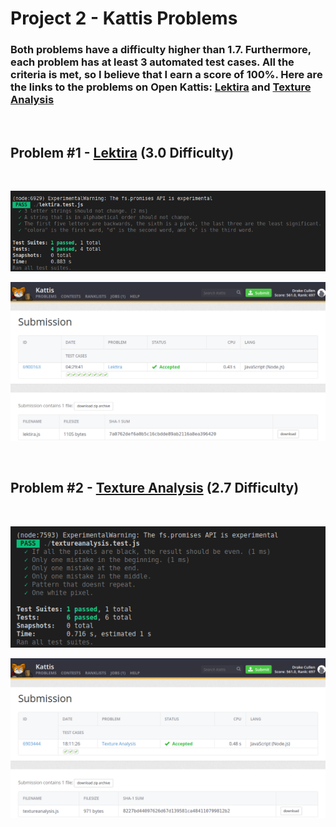 # Project 2 - Kattis Problems

### Both problems have a difficulty higher than 1.7. Furthermore, each problem has at least 3 automated test cases. All the criteria is met, so I believe that I earn a score of 100%. Here are the links to the problems on Open Kattis: [Lektira](https://open.kattis.com/problems/lektira) and [Texture Analysis](https://open.kattis.com/problems/textureanalysis)

<br/>

## Problem #1 - [Lektira](https://github.com/DrakeCullen/AdvJS-dcullen/tree/main/kattis/lektira) (3.0 Difficulty)
<br/>


![alt text](lektira/imgs/test_cases_passed.png)

![alt text](lektira/imgs/kattis_accepted.png)

<br/>

## Problem #2 - [Texture Analysis](https://github.com/DrakeCullen/AdvJS-dcullen/tree/main/kattis/textureanalysis) (2.7 Difficulty)
<br/>


![alt text](textureanalysis/imgs/test_cases_passed.png)

![alt text](textureanalysis/imgs/kattis_accepted.png)